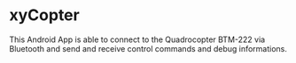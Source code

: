 # xyCopter

This Android App is able to connect to the Quadrocopter BTM-222 via Bluetooth and send and receive control commands and debug informations.
